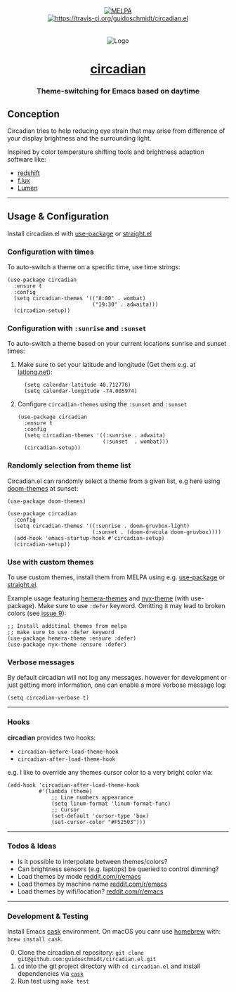 <p align="center">
  <a href="https://melpa.org/#/circadian" target="_blank">
    <img src="https://melpa.org/packages/circadian-badge.svg" alt="MELPA"/>
  </a>
  <br>
  <a href="https://github.com/guidoschmidt/circadian.el/actions/workflows/ci.yml" target="_blank">
    <img src="https://github.com/guidoschmidt/circadian.el/actions/workflows/ci.yml/badge.svg"
         alt="https://travis-ci.org/guidoschmidt/circadian.el"/>
  </a>
  <br>
  <br>
  <br>
  <img src="logo.png" alt="Logo"/>

  <h1 align="center"><a href="https://guidoschmidt.github.io/circadian.el" target="_blank">circadian</a></h1>
  <h3 align="center">Theme-switching for Emacs based on daytime</h3>
</p>

## Conception

Circadian tries to help reducing eye strain that may arise
from difference of your display brightness and the
surrounding light.

Inspired by color temperature shifting tools and brightness
adaption software like:

- [redshift](https://wiki.archlinux.org/index.php/Redshift)
- [f.lux](https://justgetflux.com/news/pages/mac/)
- [Lumen](https://github.com/anishathalye/lumen)

---

## Usage & Configuration
Install circadian.el with
[use-package](https://www.gnu.org/software/emacs/manual/html_mono/use-package.html)
or [straight.el](https://github.com/radian-software/straight.el)

### Configuration with times
To auto-switch a theme on a specific time, use time strings:

```elisp
(use-package circadian
  :ensure t
  :config
  (setq circadian-themes '(("8:00" . wombat)
                           ("19:30" . adwaita)))
  (circadian-setup))
```


### Configuration with `:sunrise` and `:sunset`
To auto-switch a theme based on your current locations sunrise and sunset times:

1. Make sure to set your latitude and longitude (Get them e.g. at
   [latlong.net](https://www.latlong.net/)):
    ```elisp
      (setq calendar-latitude 40.712776)
      (setq calendar-longitude -74.005974)
    ```
2. Configure `circadian-themes` using the `:sunset` and `:sunset`
    ```elisp
    (use-package circadian
      :ensure t
      :config
      (setq circadian-themes '((:sunrise . adwaita)
                               (:sunset  . wombat)))
      (circadian-setup))
    ```


### Randomly selection from theme list
Circadian.el can randomly select a theme from a given list, e.g here using [doom-themes](https://github.com/doomemacs/themes) at sunset:

```elisp
(use-package doom-themes)

(use-package circadian
  :config
  (setq circadian-themes '((:sunrise . doom-gruvbox-light)
                           (:sunset . (doom-dracula doom-gruvbox))))
  (add-hook 'emacs-startup-hook #'circadian-setup)
  (circadian-setup))
``` 


### Use with custom themes
To use custom themes, install them from MELPA using
e.g. [use-package](https://www.gnu.org/software/emacs/manual/html_mono/use-package.html)
or [straight.el](https://github.com/radian-software/straight.el).

Example usage featuring [hemera-themes](https://github.com/GuidoSchmidt/emacs-hemera-theme)
and [nyx-theme](https://github.com/GuidoSchmidt/emacs-nyx-theme) (with use-package). Make sure
to use `:defer` keyword. Omitting it may lead to broken colors
(see [issue 9](https://github.com/guidoschmidt/circadian.el/issues/9)):

```elisp
;; Install additinal themes from melpa
;; make sure to use :defer keyword
(use-package hemera-theme :ensure :defer)
(use-package nyx-theme :ensure :defer)
```


### Verbose messages
By default circadian will not log any messages. however for development or just
getting more information, one can enable a more verbose message log:

```elisp
(setq circadian-verbose t)

```

---

### Hooks

**circadian** provides two hooks:

- `circadian-before-load-theme-hook`
- `circadian-after-load-theme-hook`

e.g. I like to override any themes cursor color to a very bright color via:

```elisp
(add-hook 'circadian-after-load-theme-hook
          #'(lambda (theme)
              ;; Line numbers appearance
              (setq linum-format 'linum-format-func)
              ;; Cursor
              (set-default 'cursor-type 'box)
              (set-cursor-color "#F52503")))
```

---

### Todos & Ideas

- Is it possible to interpolate between themes/colors?
- Can brightness sensors (e.g. laptops) be queried to control dimming?
- Load themes by mode [reddit.com/r/emacs](https://www.reddit.com/r/emacs/comments/72ukrx/theme_preferences/)
- Load themes by machine name [reddit.com/r/emacs](https://www.reddit.com/r/emacs/comments/72ukrx/theme_preferences/)
- Load themes by wifi/location? [reddit.com/r/emacs](https://www.reddit.com/r/emacs/comments/72ukrx/theme_preferences/)

---

### Development & Testing

Install Emacs [cask](https://github.com/cask/cask) environment. On macOS you
canr use [homebrew](https://brew.sh/) with: `brew install cask`.

0. Clone the circadian.el repository: `git clone git@github.com:guidoschmidt/circadian.el.git`
1. `cd` into the git project directory with `cd circadian.el` and install dependencies via [`cask`](https://github.com/cask/cask)
2. Run test using `make test`
